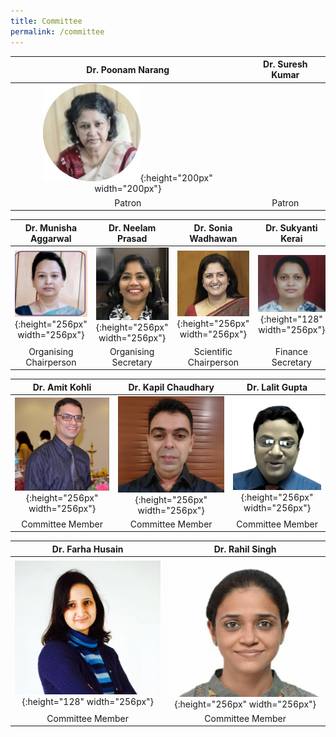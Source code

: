 ```yaml
---
title: Committee
permalink: /committee
---
```


| Dr. Poonam Narang | Dr. Suresh Kumar | 
| :--: | :--: | 
| ![](/assets/images/committee/kirtinath.png){:height="200px" width="200px"} | 
| Patron |  Patron | 

| Dr. Munisha Aggarwal | Dr. Neelam Prasad |  Dr. Sonia Wadhawan | Dr. Sukyanti Kerai | 
| :-----:  |:----:|:----:|:----:|
| ![](/assets/images/committee/munisha.jpeg){:height="256px" width="256px"}  | ![](/assets/images/committee/Neelam.jpeg){:height="256px" width="256px"} | ![](/assets/images/committee/soniawadhawan.jpeg){:height="256px" width="256px"} | ![](/assets/images/committee/sukhyanti.jpeg){:height="128" width="256px"} | 
| Organising Chairperson | Organising Secretary | Scientific Chairperson | Finance Secretary | 


| Dr. Amit Kohli | Dr. Kapil Chaudhary |  Dr. Lalit Gupta |  
|:----:|:----:|:----:| 
| ![](/assets/images/committee/amit.png){:height="256px" width="256px"} | ![](/assets/images/committee/kapil.jpeg){:height="256px" width="256px"} | ![](/assets/images/committee/lalit.jpeg){:height="256px" width="256px"} | 
| Committee Member | Committee Member | Committee Member | 

| Dr. Farha Husain | Dr. Rahil Singh | 
|:----:|:----:|
| ![](/assets/images/committee/farah.jpeg){:height="128" width="256px"} | ![](/assets/images/committee/rahil.jpeg){:height="256px" width="256px"} | 
| Committee Member | Committee Member | 

